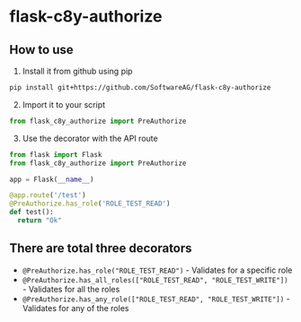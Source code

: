 # flask-c8y-authorize
## How to use
1. Install it from github using pip
  ```bash
  pip install git+https://github.com/SoftwareAG/flask-c8y-authorize
  ```
2. Import it to your script
  ```python
  from flask_c8y_authorize import PreAuthorize
  ```
3. Use the decorator with the API route
  ```python
  from flask import Flask
  from flask_c8y_authorize import PreAuthorize
  
  app = Flask(__name__)
  
  @app.route('/test')
  @PreAuthorize.has_role('ROLE_TEST_READ')
  def test():
    return "Ok"
  ```

## There are total three decorators
* ```@PreAuthorize.has_role("ROLE_TEST_READ")``` - Validates for a specific role
* ```@PreAuthorize.has_all_roles(["ROLE_TEST_READ", "ROLE_TEST_WRITE"])``` - Validates for all the roles
* ```@PreAuthorize.has_any_role(["ROLE_TEST_READ", "ROLE_TEST_WRITE"])``` - Validates for any of the roles
